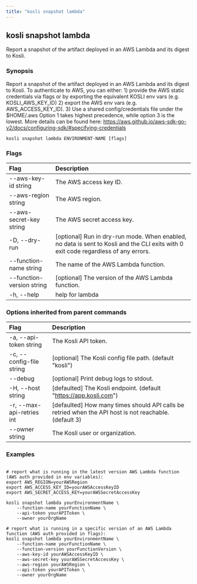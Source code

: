 ```yaml
---
title: "kosli snapshot lambda"
---
```


## kosli snapshot lambda

Report a snapshot of the artifact deployed in an AWS Lambda and its digest to Kosli.

### Synopsis

Report a snapshot of the artifact deployed in an AWS Lambda and its digest to Kosli.
To authenticate to AWS, you can either: 
	1) provide the AWS static credentials via flags or by exporting the equivalent KOSLI env vars (e.g. KOSLI_AWS_KEY_ID)
	2) export the AWS env vars (e.g. AWS_ACCESS_KEY_ID).
	3) Use a shared config/credentials file under the $HOME/.aws
Option 1 takes highest precedence, while option 3 is the lowest.
More details can be found here: https://aws.github.io/aws-sdk-go-v2/docs/configuring-sdk/#specifying-credentials
	

```shell
kosli snapshot lambda ENVIRONMENT-NAME [flags]
```

### Flags
| Flag | Description |
| :--- | :--- |
|        --aws-key-id string  |  The AWS access key ID.  |
|        --aws-region string  |  The AWS region.  |
|        --aws-secret-key string  |  The AWS secret access key.  |
|    -D, --dry-run  |  [optional] Run in dry-run mode. When enabled, no data is sent to Kosli and the CLI exits with 0 exit code regardless of any errors.  |
|        --function-name string  |  The name of the AWS Lambda function.  |
|        --function-version string  |  [optional] The version of the AWS Lambda function.  |
|    -h, --help  |  help for lambda  |


### Options inherited from parent commands
| Flag | Description |
| :--- | :--- |
|    -a, --api-token string  |  The Kosli API token.  |
|    -c, --config-file string  |  [optional] The Kosli config file path. (default "kosli")  |
|        --debug  |  [optional] Print debug logs to stdout.  |
|    -H, --host string  |  [defaulted] The Kosli endpoint. (default "https://app.kosli.com")  |
|    -r, --max-api-retries int  |  [defaulted] How many times should API calls be retried when the API host is not reachable. (default 3)  |
|        --owner string  |  The Kosli user or organization.  |


### Examples

```shell

# report what is running in the latest version AWS Lambda function (AWS auth provided in env variables):
export AWS_REGION=yourAWSRegion
export AWS_ACCESS_KEY_ID=yourAWSAccessKeyID
export AWS_SECRET_ACCESS_KEY=yourAWSSecretAccessKey

kosli snapshot lambda yourEnvironmentName \
	--function-name yourFunctionName \
	--api-token yourAPIToken \
	--owner yourOrgName

# report what is running in a specific version of an AWS Lambda function (AWS auth provided in flags):
kosli snapshot lambda yourEnvironmentName \
	--function-name yourFunctionName \
	--function-version yourFunctionVersion \
	--aws-key-id yourAWSAccessKeyID \
	--aws-secret-key yourAWSSecretAccessKey \
	--aws-region yourAWSRegion \
	--api-token yourAPIToken \
	--owner yourOrgName

```

